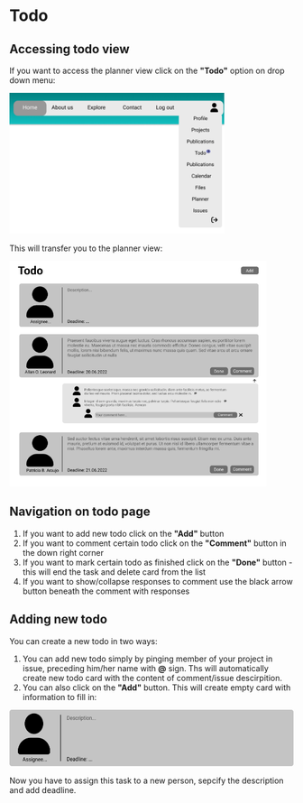 # Todo

## Accessing todo view

If you want to access the planner view click on the **"Todo"** option on drop down menu:

<img src='./img/header.png' height=250>

This will transfer you to the planner view:

<img src='./img/todo.png' height=400>

## Navigation on todo page

1. If you want to add new todo click on the **"Add"** button
2. If you want to comment certain todo click on the **"Comment"** button in the down right corner
3. If you want to mark certain todo as finished click on the **"Done"** button - this will end the task and delete card from the list
4. If you want to show/collapse responses to comment use the black arrow button beneath the comment with responses


## Adding new todo

You can create a new todo in two ways:

1. You can add new todo simply by pinging member of your project in issue, preceding him/her name with **@** sign. Ths will automatically create new todo card with the content of comment/issue descirpition. 
2. You can also click on the **"Add"** button. This will create empty card with information to fill in:

<img src='./img/ToDo card.png' height=100>

Now you have to assign this task to a new person, sepcify the description and add deadline. 
